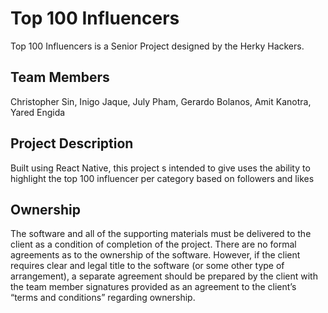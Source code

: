 # Top 100 Influencers

Top 100 Influencers is a Senior Project designed by the Herky Hackers.

## Team Members
Christopher Sin, Inigo Jaque, July Pham, Gerardo Bolanos, Amit Kanotra, Yared Engida

## Project Description
Built using React Native, this project s intended to give uses the ability to highlight the top 100 influencer per category based on followers and likes

## Ownership
The software and all of the supporting materials must be delivered to the client as a condition of completion of the project. There are no formal agreements as to the ownership of the software. However, if the client requires clear and legal title to the software (or some other type of arrangement), a separate agreement should be prepared by the client with the team member signatures provided as an agreement to the client’s “terms and conditions” regarding ownership.
